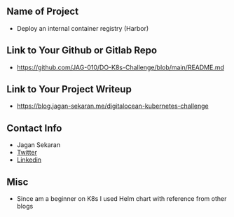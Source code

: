 ## Name of Project 
* Deploy an internal container registry (Harbor) 
 
## Link to Your Github or Gitlab Repo
* https://github.com/JAG-010/DO-K8s-Challenge/blob/main/README.md

## Link to Your Project Writeup
* https://blog.jagan-sekaran.me/digitalocean-kubernetes-challenge

## Contact Info
* Jagan Sekaran
* [Twitter](https://twitter.com/Just4JAG)
* [Linkedin](https://www.linkedin.com/in/jag010/)

## Misc 
* Since am a beginner on K8s I used Helm chart with reference from other blogs